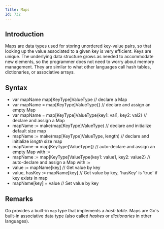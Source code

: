 ```yaml
---
Title: Maps
Id: 732
---
```

## Introduction
Maps are data types used for storing unordered key-value pairs, so that looking up the value associated to a given key is very efficient. Keys are unique. The underlying data structure grows as needed to accommodate new elements, so the programmer does not need to worry about memory management. They are similar to what other languages call hash tables, dictionaries, or associative arrays.

## Syntax
- var mapName map[KeyType]ValueType  // declare a Map
- var mapName = map[KeyType]ValueType{}  // declare and assign an empty Map
- var mapName = map[KeyType]ValueType{key1: val1, key2: val2}  // declare and assign a Map
- mapName := make(map[KeyType]ValueType) // declare and initialize default size map
- mapName := make(map[KeyType]ValueType, length) // declare and initialize *length* size map
- mapName := map[KeyType]ValueType{}  // auto-declare and assign an empty Map with :=
- mapName := map[KeyType]ValueType{key1: value1, key2: value2}  // auto-declare and assign a Map with :=
- value := mapName[key]  // Get value by key
- value, hasKey := mapName[key]  // Get value by key, 'hasKey' is 'true' if key exists in map
- mapName[key] = value  // Set value by key

## Remarks
Go provides a built-in `map` type that implements a _hash table_. Maps are Go's built-in associative data type (also called _hashes_ or _dictionaries_ in other languages).


